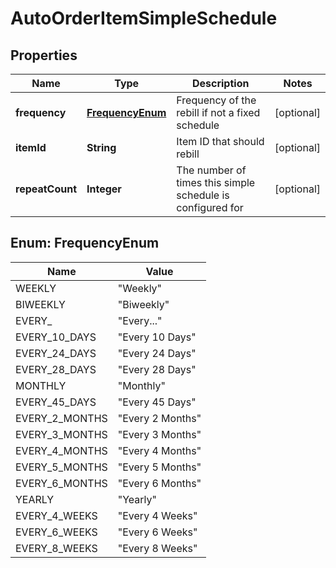 
# AutoOrderItemSimpleSchedule

## Properties
Name | Type | Description | Notes
------------ | ------------- | ------------- | -------------
**frequency** | [**FrequencyEnum**](#FrequencyEnum) | Frequency of the rebill if not a fixed schedule |  [optional]
**itemId** | **String** | Item ID that should rebill |  [optional]
**repeatCount** | **Integer** | The number of times this simple schedule is configured for |  [optional]


<a name="FrequencyEnum"></a>
## Enum: FrequencyEnum
Name | Value
---- | -----
WEEKLY | &quot;Weekly&quot;
BIWEEKLY | &quot;Biweekly&quot;
EVERY_ | &quot;Every...&quot;
EVERY_10_DAYS | &quot;Every 10 Days&quot;
EVERY_24_DAYS | &quot;Every 24 Days&quot;
EVERY_28_DAYS | &quot;Every 28 Days&quot;
MONTHLY | &quot;Monthly&quot;
EVERY_45_DAYS | &quot;Every 45 Days&quot;
EVERY_2_MONTHS | &quot;Every 2 Months&quot;
EVERY_3_MONTHS | &quot;Every 3 Months&quot;
EVERY_4_MONTHS | &quot;Every 4 Months&quot;
EVERY_5_MONTHS | &quot;Every 5 Months&quot;
EVERY_6_MONTHS | &quot;Every 6 Months&quot;
YEARLY | &quot;Yearly&quot;
EVERY_4_WEEKS | &quot;Every 4 Weeks&quot;
EVERY_6_WEEKS | &quot;Every 6 Weeks&quot;
EVERY_8_WEEKS | &quot;Every 8 Weeks&quot;



